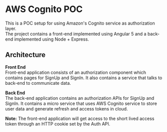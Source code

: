 # AWS Cognito POC

This is a POC setup for using Amazon's Cognito service as authorization layer.  
The project contains a front-end implemented using Angular 5 and a back-end implemented using Node + Express.

## Architecture
**Front End**  
Front-end application consists of an authorization component which contains pages for SignUp and SignIn. It also contains a service that talks to back-end to communicate data.

**Back End**  
The back-end application contains an authorization APIs for SignUp and SignIn. It contains a micro service that uses AWS Cognito service to store user data and generate refresh and access tokens in cloud.

**Note:** The front-end application will get access to the short lived access token through an HTTP cookie set by the Auth API.
